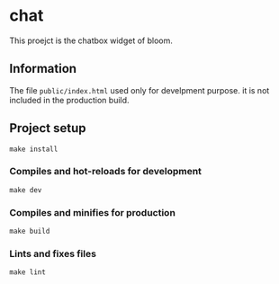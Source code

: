 # chat

This proejct is the chatbox widget of bloom.

## Information

The file `public/index.html` used only for develpment purpose. it is not included in the production build.

## Project setup
```
make install
```

### Compiles and hot-reloads for development
```
make dev
```

### Compiles and minifies for production
```
make build
```

### Lints and fixes files
```
make lint
```
